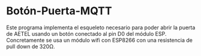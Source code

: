 # Botón-Puerta-MQTT
Este programa implementa el esqueleto necesario para poder abrir la puerta de AETEL usando un botón conectado al pin D0 del módulo ESP.
Concretamente se usa un módulo wifi con ESP8266 con una resistencia de pull down de 320Ω.
